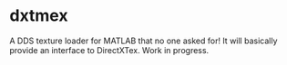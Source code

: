 # dxtmex
A DDS texture loader for MATLAB that no one asked for! It will basically provide an interface to DirectXTex. Work in progress.
